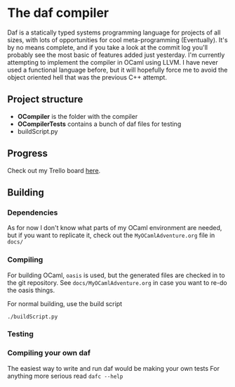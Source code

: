 # The daf compiler
Daf is a statically typed systems programming language for projects of all sizes, with lots of opportunities for cool meta-programming (Eventually).
It's by no means complete, and if you take a look at the commit log you'll probably see the most basic of features added just yesterday.
I'm currently attempting to implement the compiler in OCaml using LLVM. I have never used a functional language before, but it will hopefully force me to avoid the object oriented hell that was the previous C++ attempt.
  
## Project structure
- **OCompiler** is the folder with the compiler
- **OCompilerTests** contains a bunch of daf files for testing
- buildScript.py 

## Progress
Check out my Trello board [here](https://trello.com/b/bXCZLvBz "Daf trello board").


## Building
### Dependencies
As for now I don't know what parts of my OCaml environment are needed,
but if you want to replicate it, check out the `MyOCamlAdventure.org` file in `docs/`

### Compiling
For building OCaml, `oasis` is used, but the generated files are checked in to the git repository.
See `docs/MyOCamlAdventure.org` in case you want to re-do the oasis things.
  
For normal building, use the build script
```
./buildScript.py
```

### Testing

### Compiling your own daf
The easiest way to write and run daf would be making your own tests
For anything more serious read `dafc --help`


